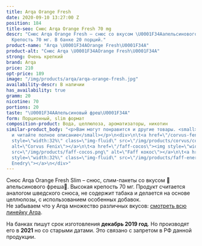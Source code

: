 ```yaml
---
title: Arqa Orange Fresh
date: 2020-09-10 13:27:00 Z
position: 184
title-seo: Снюс Arqa Orange Fresh 70 mg
descr: "Снюс Arqa Orange Fresh – снюс со вкусом \U0001F34Aапельсинового фреша\U0001F34A.
  Крепость 70 мг. В банке 20 порций."
product-name: "Arqa \U0001F34AOrange Fresh\U0001F34A"
product-alt: "Снюс Arqa \U0001F34AOrange Fresh\U0001F34A"
strong: Очень крепкий
brand: Arqa
price: 210
opt-price: 189
image: "/img/products/arqa/arqa-orange-fresh.jpg"
availability-descr: В наличии
has_availability: true
gramm: 20
nicotine: 70
portions: 20
taste: "\U0001F34AАпельсиновый фреш\U0001F34A"
form: Порционный, slim формат
composition-product: Вода, целлюлоза, ароматизаторы, никотин
similar-product_body: "<p>Вам могут понравится и другие товары. <small>Жмите на картинки
  и читайте полное описание</small></p>\n<div>\n\t<a href=\"/corvus-fenix-barberry\"><img
  style=\"width:32%\" class=\"img-fluid\" src=\"/img/products/corvus/corvus-fenix.png\"
  alt=\"Corvus Fenix\"></a>\n\t<a href=\"/faff-cocos\"><img style=\"width:32%\" class=\"img-fluid\"
  src=\"/img/products/faff-cocos.png\" alt=\"Faff кокос\"></a>\n\t<a href=\"/faff-snus-energy\"><img
  style=\"width:32%\" class=\"img-fluid\" src=\"/img/products/faff-energy.png\" alt=\"Faff
  Enedry\"></a>\n</div>"
---
```


Снюс Arqa Orange Fresh Slim – снюс, слим-пакеты со вкусом 🍊апельсинового фреша🍊. Высокая крепость 70 мг. Продукт считается аналогом шведского снюса, не содержит табака и делается на основе целлюлозы, с использованием особенных добавок.<br>
Не забываем что у Arqa множество различных вкусов: [смотреть всю линейку Arqa](/arqa).

На банках пишут срок изготовления **декабрь 2019 год**. Но производят его в **2021** но со старыми датами. Это связано с запретом в РФ данной продукции.